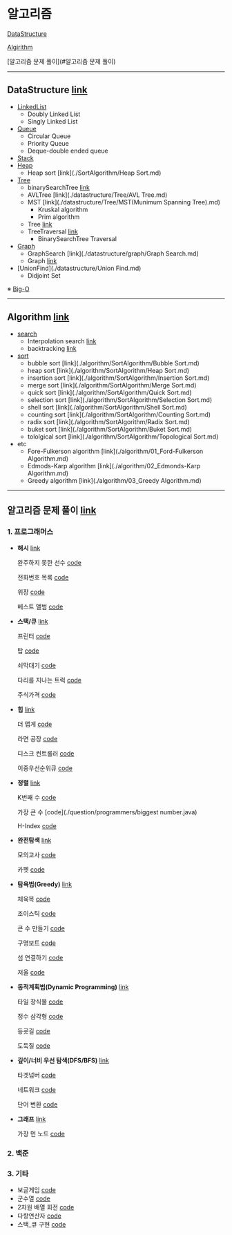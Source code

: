 # 알고리즘

[DataStructure](#DataStructure)

[Algirithm](#Algorithm)

[알고리즘 문제 풀이](#알고리즘 문제 풀이)

<hr>

## DataStructure [link](./datastructure)

- [LinkedList](./datastructure/LinkedList.md)
  - Doubly Linked List
  - Singly Linked List
- [Queue](./datastructure/Queue.md)
  - Circular Queue
  - Priority Queue
  - Deque-double ended queue
- [Stack](./datastructure/Stack.md)
- [Heap](./datastructure/Heap.md)
  - Heap sort [link](./SortAlgorithm/Heap Sort.md)
- [Tree](./datastructure/Tree/)
  - binarySearchTree [link](./datastructure/Tree/binarySearchTree/)
  - AVLTree [link](./datastructure/Tree/AVL Tree.md)
  - MST [link](./datastructure/Tree/MST(Munimum Spanning Tree).md)
    - Kruskal algorithm
    - Prim algorithm
  - Tree [link](./datastructure/Tree/Tree.md/)
  - TreeTraversal [link](./datastructure/Tree/TreeTraversal.md)
    - BinarySearchTree Traversal
- [Graph](./datastructure/graph/)
  - GraphSearch [link](./datastructure/graph/Graph Search.md)
  - Graph [link](./datastructure/graph/Graph.md)
- [UnionFind](./datastructure/Union Find.md)
  - Didjoint Set

※ [Big-O](./datastructure/Big-O.md)

<hr>

## Algorithm [link](./algorithm)

- [search](./algorithm/search/)
  - Interpolation search [link](./algorithm/search/)
  - backtracking [link](./algorithm/search/)
- [sort](./algorithm/SortAlgorithm/)
  - bubble sort [link](./algorithm/SortAlgorithm/Bubble Sort.md)
  - heap sort [link](./algorithm/SortAlgorithm/Heap Sort.md)
  - insertion sort [link](./algorithm/SortAlgorithm/Insertion Sort.md)
  - merge sort [link](./algorithm/SortAlgorithm/Merge Sort.md)
  - quick sort [link](./algorithm/SortAlgorithm/Quick Sort.md)
  - selection sort [link](./algorithm/SortAlgorithm/Selection Sort.md)
  - shell sort [link](./algorithm/SortAlgorithm/Shell Sort.md)
  - counting sort [link](./algorithm/SortAlgorithm/Counting Sort.md)
  - radix sort [link](./algorithm/SortAlgorithm/Radix Sort.md)
  - buket sort [link](./algorithm/SortAlgorithm/Buket Sort.md)
  - tololgical sort [link](./algorithm/SortAlgorithm/Topological Sort.md)
- etc
  - Fore-Fulkerson algorithm [link](./algorithm/01_Ford-Fulkerson Algorithm.md)
  - Edmods-Karp algorithm [link](./algorithm/02_Edmonds-Karp Algorithm.md)
  - Greedy algorithm [link](./algorithm/03_Greedy Algorithm.md)



<hr>

## 알고리즘 문제 풀이 [link](./question)

### 1. 프로그래머스

- **해시** [link](https://programmers.co.kr/learn/courses/30/parts/12077)

  완주하지 못한 선수 [code](./question/programmers/Hash_01.java)

  전화번호 목록 [code](./question/programmers/PhoneNumber.java)

  위장 [code](./question/programmers/Camouflage.java)

  베스트 앨범 [code](./question/programmers/BestAlbum.java)

- **스택/큐** [link](https://programmers.co.kr/learn/courses/30/parts/12081)

  프린터 [code](./question/programmers/Printer.java)

  탑 [code](./question/programmers/Top.java)

  쇠막대기 [code](./question/programmers/Pipe.java)

  다리를 지나는 트럭 [code](./question/programmers/Qtruck.java)

  주식가격 [code](./question/programmers/StockPrice.java)

- **힙** [link](https://programmers.co.kr/learn/courses/30/parts/12117)

  더 맵게 [code](./question/programmers/MoreSpicy.java)

  라면 공장 [code](./question/programmers/RamenFactory.java)

  디스크 컨트롤러 [code](./question/programmers/DiskController.java)

  이중우선순위큐 [code](./question/programmers/DoubleQriorityQueue.java)

- **정렬** [link](https://programmers.co.kr/learn/courses/30/parts/12198)

  K번째 수 [code](./question/programmers/k번째수.java)

  가장 큰 수 [code](./question/programmers/biggest number.java)

  H-Index [code](./question/programmers/H_index.java)

- **완전탐색** [link](https://programmers.co.kr/learn/courses/30/parts/12230)

  모의고사 [code](./question/programmers/Mocktest.java)

  카펫 [code](./question/programmers/Carpet.java)

- **탐욕법(Greedy)** [link](https://programmers.co.kr/learn/courses/30/parts/12244)

  체육복 [code](./question/programmers/Gymsuit.java)

  조이스틱 [code](./question/programmers/JoyStick.java)

  큰 수 만들기 [code](./question/programmers/LargeNumber.java)

  구명보트 [code](./question/programmers/Lifeboat.java)

  섬 연결하기 [code](./question/programmers/ConnectIslands.java)

  저울 [code](./question/programmers/Scale.java)

- **동적계획법(Dynamic Programming)** [link](https://programmers.co.kr/learn/courses/30/parts/12263)

  타일 장식물 [code](./question/programmers/Tile.java)

  정수 삼각형 [code](./question/programmers/IntegerTri.java)

  등굣길 [code](./question/programmers/DP_back.java)

  도둑질 [code](./question/programmers/Theft.java)

- **깊이/너비 우선 탐색(DFS/BFS)** [link](https://programmers.co.kr/learn/courses/30/parts/12421)

  타겟넘버 [code](./question/programmers/TargetNumber.java)

  네트워크 [code](./question/programmers/Network.java)

  단어 변환 [code](./question/programmers/ChangeWord.java)

- **그래프** [link](https://programmers.co.kr/learn/courses/30/parts/14393)

  가장 먼 노드 [code](./question/programmers/Graph_01.java)

### 2. 백준

### 3. 기타

- 보글게임 [code](./question/BoggleGame.java)
- 군수열 [code](./question/GroupSeq.java)
- 2차원 배열 회전 [code](./question/RotationMatrix.java)
- 다항연산자 [code](./question/polynomial/)
- 스택_큐 구현 [code](./question/stack_queue/)

